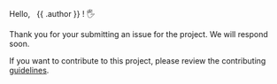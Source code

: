 #

Hello, &nbsp; {{ .author }} ! 🖐

Thank you for your submitting an issue for the project. We will respond soon.

If you want to contribute to this project, please review the contributing [guidelines](https://github.com/vmware-samples/packer-examples-for-vsphere/blob/main/CONTRIBUTING.md).